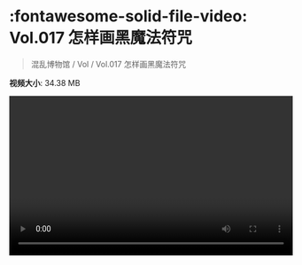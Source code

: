 # :fontawesome-solid-file-video: Vol.017 怎样画黑魔法符咒

> 混乱博物馆 / Vol / Vol.017 怎样画黑魔法符咒

**视频大小**: 34.38 MB

<video id="V-5b82cc1607812b323f9642d7b0efb405" width="512" height="288" preload="none" playsinline webkit-playsinline></video>